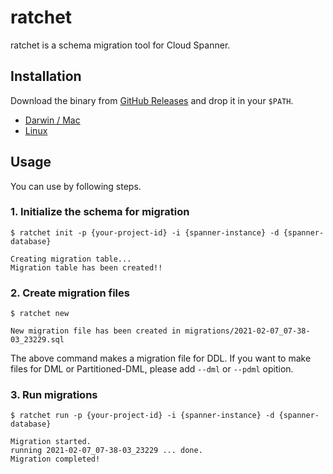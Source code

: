 ratchet
========
ratchet is a schema migration tool for Cloud Spanner.

## Installation

Download the binary from [GitHub Releases][release] and drop it in your `$PATH`.

- [Darwin / Mac][release]
- [Linux][release]

[release]: https://github.com/hiracchy/ratchet/releases/latest

## Usage
You can use by following steps.

### 1. Initialize the schema for migration
```console
$ ratchet init -p {your-project-id} -i {spanner-instance} -d {spanner-database}

Creating migration table...
Migration table has been created!!
```

### 2. Create migration files
```console
$ ratchet new

New migration file has been created in migrations/2021-02-07_07-38-03_23229.sql
```
The above command makes a migration file for DDL.
If you want to make files for DML or Partitioned-DML, please add `--dml` or `--pdml` opition.

### 3. Run migrations
```console
$ ratchet run -p {your-project-id} -i {spanner-instance} -d {spanner-database}

Migration started.
running 2021-02-07_07-38-03_23229 ... done.
Migration completed!
```